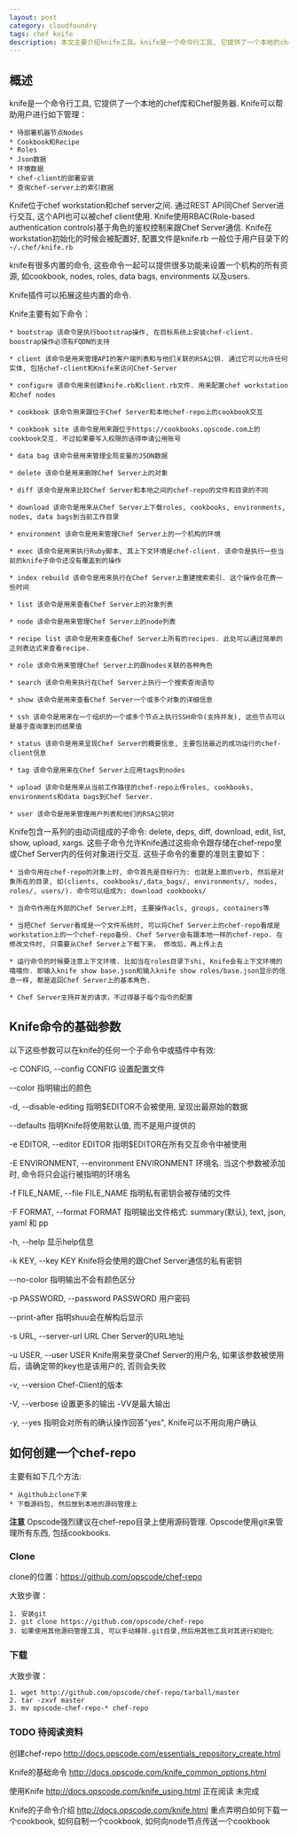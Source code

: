 ```yaml
---
layout: post
category: cloudfoundry
tags: chef knife  
description: 本文主要介绍knife工具。knife是一个命令行工具, 它提供了一个本地的chef库和Chef服务器.
---
```


## 概述

knife是一个命令行工具, 它提供了一个本地的chef库和Chef服务器. Knife可以帮助用户进行如下管理：

	* 待部署机器节点Nodes
	* Cookbook和Recipe
	* Roles
	* Json数据
	* 环境数据
	* chef-client的部署安装
	* 查询chef-server上的索引数据

Knife位于chef workstation和chef server之间. 通过REST API同Chef Server进行交互, 这个API也可以被chef client使用. Knife使用RBAC(Role-based authentication controls)基于角色的鉴权控制来跟Chef Server通信. Knife在workstation初始化的时候会被配置好, 配置文件是knife.rb 一般位于用户目录下的`~/.chef/knife.rb`

knife有很多内置的命令, 这些命令一起可以提供很多功能来设置一个机构的所有资源, 如cookbook, nodes, roles, data bags, environments 以及users.

Knife插件可以拓展这些内置的命令.

Knife主要有如下命令：

	* bootstrap 该命令是执行bootstrap操作, 在目标系统上安装chef-client. boostrap操作必须有FQDN的支持

	* client 该命令是用来管理API的客户端列表和与他们关联的RSA公钥. 通过它可以允许任何实体, 包括chef-client和Knife来访问Chef-Server

	* configure 该命令用来创建knife.rb和client.rb文件. 用来配置chef workstation和chef nodes

	* cookbook 该命令用来跟位于Chef Server和本地chef-repo上的cookbook交互

	* cookbook site 该命令是用来跟位于https://cookbooks.opscode.com上的cookbook交互. 不过如果要写入权限的话得申请公用账号

	* data bag 该命令是用来管理全局变量的JSON数据

	* delete 该命令是用来删除Chef Server上的对象

	* diff 该命令是用来比较Chef Server和本地之间的chef-repo的文件和目录的不同

	* download 该命令是用来从Chef Server上下载roles, cookbooks, environments, nodes, data bags到当前工作目录

	* environment 该命令是用来管理Chef Server上的一个机构的环境

	* exec 该命令是用来执行Ruby脚本, 其上下文环境是chef-client. 该命令是执行一些当前的knife子命令还没有覆盖到的操作

	* index rebuild 该命令是用来执行在Chef Server上重建搜索索引. 这个操作会花费一些时间

	* list 该命令是用来查看Chef Server上的对象列表

	* node 该命令是用来管理Chef Server上的node列表

	* recipe list 该命令是用来查看Chef Server上所有的recipes. 此处可以通过简单的正则表达式来查看recipe. 

	* role 该命令用来管理Chef Server上的跟nodes关联的各种角色

	* search 该命令用来执行在Chef Server上执行一个搜索查询语句

	* show 该命令是用来查看Chef Server一个或多个对象的详细信息

	* ssh 该命令是用来在一个组织的一个或多个节点上执行SSH命令(支持并发), 这些节点可以是基于查询拿到的结果值

	* status 该命令是用来呈现Chef Server的概要信息, 主要包括最近的成功运行的chef-client信息

	* tag 该命令是用来在Chef Server上应用tags到nodes

	* upload 该命令是用来从当前工作路径的chef-repo上传roles, cookbooks, environments和data bags到Chef Server.

	* user 该命令是用来管理用户列表和他们的RSA公钥对

Knife包含一系列的由动词组成的子命令: delete, deps, diff, download, edit, list, show, upload, xargs. 这些子命令允许Knife通过这些命令跟存储在chef-repo里或Chef Server内的任何对象进行交互. 这些子命令的重要的准则主要如下：

	* 当命令用在chef-repo的对象上时, 命令首先是目标行为: 也就是上面的verb, 然后是对象所在的目录, 如(clients, cookbooks/,data_bags/, environments/, nodes, roles/, users/). 命令可以组成为: download cookbooks/

	* 当命令作用在外部的Chef Server上时, 主要操作acls, groups, containers等

	* 当把Chef Server看成是一个文件系统时, 可以将Chef Server上的chef-repo看成是workstation上的一个chef-repo备份. Chef Server会有跟本地一样的chef-repo. 在修改文件时, 只需要从Chef Server上下载下来， 修改后，再上传上去

	* 运行命令的时候要注意上下文环境. 比如当在roles目录下shi, Knife会有上下文环境的嘻嘻你. 即输入knife show base.json和输入knife show roles/base.json显示的信息一样, 都是返回Chef Server上的基本角色.

	* Chef Server支持并发的请求，不过得基于每个指令的配置

## Knife命令的基础参数

以下这些参数可以在knife的任何一个子命令中或插件中有效:

-c CONFIG, --config CONFIG   设置配置文件

--color  指明输出的颜色

-d, --disable-editing   指明$EDITOR不会被使用, 呈现出最原始的数据

--defaults 指明Knife将使用默认值, 而不是用户提供的

-e EDITOR, --editor EDITOR 指明$EDITOR在所有交互命令中被使用

-E ENVIRONMENT, --environment ENVIRONMENT 环境名. 当这个参数被添加时, 命令将只会运行被指明的环境名

-f FILE_NAME, --file FILE_NAME 指明私有密钥会被存储的文件

-F FORMAT, --format FORMAT  指明输出文件格式: summary(默认), text, json, yaml 和 pp

-h, --help 显示help信息

-k KEY, --key KEY Knife将会使用的跟Chef Server通信的私有密钥

--no-color 指明输出不会有颜色区分

-p PASSWORD, --password PASSWORD  用户密码

--print-after 指明shuu会在解构后显示

-s URL, --server-url URL Cher Server的URL地址

-u USER, --user USER Knife用来登录Chef Server的用户名, 如果该参数被使用后，请确定带的key也是该用户的, 否则会失败

-v, --version  Chef-Client的版本

-V, --verbose  设置更多的输出 -VV是最大输出

-y, --yes 指明会对所有的确认操作回答"yes", Knife可以不用向用户确认

## 如何创建一个chef-repo

主要有如下几个方法:

	* 从github上clone下来
	* 下载源码包, 然后放到本地的源码管理上

**注意** Opscode强烈建议在chef-repo目录上使用源码管理. Opscode使用git来管理所有东西, 包括cookbooks.

### Clone

clone的位置：https://github.com/opscode/chef-repo

大致步骤：

	1. 安装git
	2. git clone https://github.com/opscode/chef-repo
	3. 如果使用其他源码管理工具, 可以手动移除.git目录,然后用其他工具对其进行初始化

### 下载

大致步骤：

	1. wget http://github.com/opscode/chef-repo/tarball/master
	2. tar -zxvf master
	3. mv opscode-chef-repo-* chef-repo

### TODO 待阅读资料

创建chef-repo  http://docs.opscode.com/essentials_repository_create.html

Knife的基础命令  http://docs.opscode.com/knife_common_options.html

使用Knife   http://docs.opscode.com/knife_using.html 正在阅读 未完成

Knife的子命令介绍  http://docs.opscode.com/knife.html   重点弄明白如何下载一个cookbook, 如何自制一个cookbook, 如何向node节点传送一个cookbook